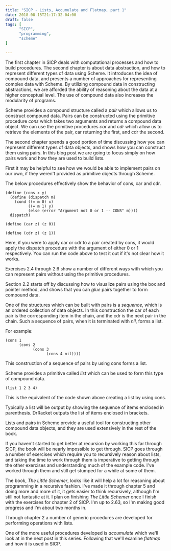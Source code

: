 ```yaml
---
title: "SICP - Lists, Accumulate and Flatmap, part 1"
date: 2018-08-15T21:17:32-04:00
draft: false
tags: [
      "SICP",
      "programming",
      "scheme"
]

---
```


The first chapter in SICP deals with computational processes and how
to build procedures.  The second chapter is about data abstraction,
and how to represent different types of data using Scheme.  It
introduces the idea of compound data, and presents a number of
approaches for representing complex data with Scheme.  By utilizing
compound data in constructing abstractions, we are afforded the
ability of reasoning about the data at a higher conceptual level.  The
use of compound data also increases the modularity of programs.

Scheme provides a compound structure called a *pair* which allows us
to construct compound data.  Pairs can be constructed using the
primitive procedure *cons* which takes two arguments and returns a
compound data object.  We can use the primitive procedures *car* and
*cdr* which allow us to retrieve the elements of the pair, car
returning the first, and cdr the second.

The second chapter spends a good portion of time discussing how you
can represent different types of data objects, and shows how you can
construct them using pairs.  In this blog post we are going to focus
simply on how pairs work and how they are used to build lists.

First it may be helpful to see how we would be able to implement pairs
on our own, if they weren't provided as primitive objects through
Scheme.

The below procedures effectively show the behavior of cons, car and cdr.

```
(define (cons x y)
  (define (dispatch m)
    (cond ((= m 0) x)
          ((= m 1) y)
          (else (error "Argument not 0 or 1 -- CONS" m))))
  dispatch)

(define (car z) (z 0))

(define (cdr z) (z 1))
```

Here, if you were to apply car or cdr to a pair created by cons, it
would apply the dispatch procedure with the argument of either 0 or 1
respectively.  You can run the code above to test it out if it's not
clear how it works.

Exercises 2.4 through 2.6 show a number of different ways with which
you can represent pairs without using the primitive procedures.

Section 2.2 starts off by discussing how to visualize pairs using the
box and pointer method, and shows that you can *glue* pairs together
to form compound data.

One of the structures which can be built with pairs is a *sequence*,
which is an ordered collection of data objects.  In this construction
the car of each pair is the corresponding item in the chain, and the
cdr is the next pair in the chain.  Such a sequence of pairs, when it
is terminated with *nil*, forms a list.

For example:

```
(cons 1
      (cons 2
            (cons 3
                  (cons 4 nil))))
```

This construction of a sequence of pairs by using cons forms a list.  

Scheme provides a primitive called *list* which can be used to form
this type of compound data.

```
(list 1 2 3 4)
```

This is the equivalent of the code shown above creating a list by
using cons.

Typically a list will be output by showing the sequence of items
enclosed in parenthesis.  DrRacket outputs the list of items enclosed
in brackets.

Lists and pairs in Scheme provide a useful tool for constructing other
compound data objects, and they are used extensively in the rest of
the book.

If you haven't started to get better at recursion by working this far
through SICP, the book will be nearly impossible to get through.  SICP
goes through a number of exercises which require you to recursively
reason about lists, and taking the time to work through them is
imperative to getting through the other exercises and understanding
much of the example code.  I've worked through them and still get
stumped for a while at some of them.

The book, *The Little Schemer*, looks like it will help a lot for
reasoning about programming in a recursive fashion.  I've made it
through chapter 5 and doing more and more of it, it gets easier to
think recursively, although I'm still not fantastic at it.  I plan on
finishing *The Little Schemer* once I finish with the exercises for
chapter 2 of SICP.  I'm up to 2.63, so I'm making good progress and
I'm about two months in.

Through chapter 2 a number of generic procedures are developed for
performing operations with lists.

One of the more useful procedures developed is *accumulate* which
we'll look at in the next post in this series.  Following that we'll
examine *flatmap* and how it is used in SICP.

